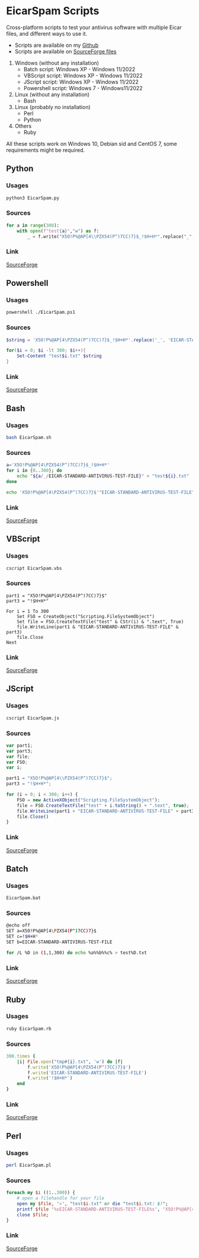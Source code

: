 # EicarSpam Scripts

Cross-platform scripts to test your antivirus software with multiple Eicar files, and different ways to use it.

 - Scripts are available on my [Github](https://github.com/mauricelambert/EicarSpam/tree/main/Scripts)
 - Scripts are available on [SourceForge files](https://sourceforge.net/projects/eicarspam/files/Scripts)

1) Windows (without any installation)
    - Batch script: Windows XP - Windows 11/2022
    - VBScript script: Windows XP - Windows 11/2022
    - JScript script: Windows XP - Windows 11/2022
    - Powershell script: Windows 7 - Windows11/2022
2) Linux (without any installation)
    - Bash
3) Linux (probably no installation)
    - Perl
    - Python
4) Others
    - Ruby

All these scripts work on Windows 10, Debian sid and CentOS 7, some requirements might be required.

## Python

### Usages

```bash
python3 EicarSpam.py
```

### Sources

```python
for a in range(300):
    with open(f"test{a}","w") as f:
        _ = f.write("X5O!P%@AP[4\\PZX54(P^)7CC)7}$_!$H+H*".replace("_", "EICAR-STANDARD-ANTIVIRUS-TEST-FILE"))
```

### Link

[SourceForge](https://sourceforge.net/projects/eicarspam/files/Scripts/EicarSpam.py/download)

## Powershell

### Usages

```bash
powershell ./EicarSpam.ps1
```

### Sources

```powershell
$string = 'X5O!P%@AP[4\PZX54(P^)7CC)7}$_!$H+H*'.replace('_', 'EICAR-STANDARD-ANTIVIRUS-TEST-FILE')

for($i = 0; $i -lt 300; $i++){
	Set-Content "test$i.txt" $string
}
```

### Link

[SourceForge](https://sourceforge.net/projects/eicarspam/files/Scripts/EicarSpam.ps1/download)

## Bash

### Usages

```bash
bash EicarSpam.sh
```

### Sources

```bash
a='X5O!P%@AP[4\PZX54(P^)7CC)7}$_!$H+H*'
for i in {0..300}; do
	echo "${a/_/EICAR-STANDARD-ANTIVIRUS-TEST-FILE}" > "test${i}.txt"
done
```

```bash
echo 'X5O!P%@AP[4\PZX54(P^)7CC)7}$'"EICAR-STANDARD-ANTIVIRUS-TEST-FILE"'!$H+H*' > "test.txt"
```

### Link

[SourceForge](https://sourceforge.net/projects/eicarspam/files/Scripts/EicarSpam.sh/download)

## VBScript

### Usages

```bash
cscript EicarSpam.vbs
```

### Sources

```vbscript
part1 = "X5O!P%@AP[4\PZX54(P^)7CC)7}$"
part3 = "!$H+H*"

For i = 1 To 300
    Set FSO = CreateObject("Scripting.FileSystemObject")
    Set file = FSO.CreateTextFile("test" & CStr(i) & ".text", True)
    file.WriteLine(part1 & "EICAR-STANDARD-ANTIVIRUS-TEST-FILE" & part3)
    file.Close
Next
```

### Link

[SourceForge](https://sourceforge.net/projects/eicarspam/files/Scripts/EicarSpam.vbs/download)

## JScript

### Usages

```bash
cscript EicarSpam.js
```

### Sources

```js
var part1;
var part3;
var file;
var FSO;
var i;

part1 = "X5O!P%@AP[4\\PZX54(P^)7CC)7}$";
part3 = "!$H+H*";

for (i = 0; i < 300; i++) {
    FSO = new ActiveXObject("Scripting.FileSystemObject");
    file = FSO.CreateTextFile("test" + i.toString() + ".text", true);
    file.WriteLine(part1 + "EICAR-STANDARD-ANTIVIRUS-TEST-FILE" + part3);
    file.Close()
}
```

### Link

[SourceForge](https://sourceforge.net/projects/eicarspam/files/Scripts/EicarSpam.js/download)

## Batch

### Usages

```bash
EicarSpam.bat
```

### Sources

```bash
@echo off
SET a=X5O!P%@AP[4\PZX54(P^)7CC)7}$
SET c=!$H+H*
SET b=EICAR-STANDARD-ANTIVIRUS-TEST-FILE

for /L %D in (1,1,300) do echo %a%%b%%c% > test%D.txt
```

### Link

[SourceForge](https://sourceforge.net/projects/eicarspam/files/Scripts/EicarSpam.bat/download)

## Ruby

### Usages

```bash
ruby EicarSpam.rb
```

### Sources

```rb
300.times {
	|i| File.open("tmp#{i}.txt", 'w') do |f|
		f.write('X5O!P%@AP[4\PZX54(P^)7CC)7}$')
		f.write('EICAR-STANDARD-ANTIVIRUS-TEST-FILE')
		f.write('!$H+H*')
	end
}
```

### Link

[SourceForge](https://sourceforge.net/projects/eicarspam/files/Scripts/EicarSpam.rb/download)

## Perl

### Usages

```bash
perl EicarSpam.pl
```

### Sources

```perl
foreach my $i ((1..300)) {
	# open a filehandle for your file
	open my $file, '>', "test$i.txt" or die "test$i.txt: $!";
	printf $file '%sEICAR-STANDARD-ANTIVIRUS-TEST-FILE%s', 'X5O!P%@AP[4\PZX54(P^)7CC)7}$', '!$H+H*';
	close $file;
}
```

### Link

[SourceForge](https://sourceforge.net/projects/eicarspam/files/Scripts/EicarSpam.pl/download)
